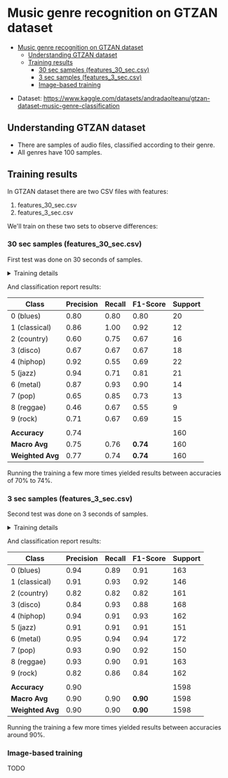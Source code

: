 # Music genre recognition on GTZAN dataset

- [Music genre recognition on GTZAN dataset](#music-genre-recognition-on-gtzan-dataset)
  - [Understanding GTZAN dataset](#understanding-gtzan-dataset)
  - [Training results](#training-results)
    - [30 sec samples (features\_30\_sec.csv)](#30-sec-samples-features_30_seccsv)
    - [3 sec samples (features\_3\_sec.csv)](#3-sec-samples-features_3_seccsv)
    - [Image-based training](#image-based-training)

* Dataset: https://www.kaggle.com/datasets/andradaolteanu/gtzan-dataset-music-genre-classification

## Understanding GTZAN dataset
* There are samples of audio files, classified according to their genre.
* All genres have 100 samples.

## Training results
In GTZAN dataset there are two CSV files with features:
1. features_30_sec.csv
1. features_3_sec.csv

We'll train on these two sets to observe differences:

### 30 sec samples (features_30_sec.csv)

First test was done on 30 seconds of samples.
<details>
    <summary>Training details</summary>

| Epoch | Train Loss | Valid Loss | Accuracy | Time  |
| ----- | ---------- | ---------- | -------- | ----- |
| 0     | 2.410511   | 2.301348   | 0.100000 | 00:00 |
| 1     | 2.358546   | 2.294634   | 0.150000 | 00:00 |
| 2     | 2.308661   | 2.264426   | 0.200000 | 00:00 |
| 3     | 2.234084   | 2.203711   | 0.237500 | 00:00 |
| 4     | 2.171810   | 2.121932   | 0.243750 | 00:00 |
| 5     | 2.107840   | 2.050719   | 0.256250 | 00:00 |
| 6     | 2.039669   | 1.963892   | 0.281250 | 00:00 |
| 7     | 1.977348   | 1.895904   | 0.306250 | 00:00 |
| 8     | 1.910779   | 1.822734   | 0.331250 | 00:00 |
| 9     | 1.841186   | 1.764186   | 0.337500 | 00:00 |
| 10    | 1.774352   | 1.701079   | 0.356250 | 00:00 |
| 11    | 1.703704   | 1.629614   | 0.356250 | 00:00 |
| 12    | 1.633385   | 1.574726   | 0.387500 | 00:00 |
| 13    | 1.564862   | 1.509628   | 0.412500 | 00:00 |
| 14    | 1.501113   | 1.446676   | 0.475000 | 00:00 |
| 15    | 1.449700   | 1.387999   | 0.500000 | 00:00 |
| 16    | 1.374840   | 1.333856   | 0.575000 | 00:00 |
| 17    | 1.309132   | 1.269413   | 0.606250 | 00:00 |
| 18    | 1.251293   | 1.207156   | 0.625000 | 00:00 |
| 19    | 1.191447   | 1.157811   | 0.643750 | 00:00 |
| 20    | 1.127759   | 1.115797   | 0.650000 | 00:00 |
| 21    | 1.067127   | 1.049386   | 0.687500 | 00:00 |
| 22    | 1.009375   | 1.008271   | 0.706250 | 00:00 |
| 23    | 0.951300   | 0.977570   | 0.718750 | 00:00 |
| 24    | 0.893850   | 0.922465   | 0.731250 | 00:00 |
| 25    | 0.838244   | 0.878590   | 0.712500 | 00:00 |
| 26    | 0.787135   | 0.868914   | 0.725000 | 00:00 |
| 27    | 0.732795   | 0.853740   | 0.737500 | 00:00 |
| 28    | 0.678135   | 0.883555   | 0.693750 | 00:00 |
| 29    | 0.625145   | 0.845650   | 0.706250 | 00:00 |
| 30    | 0.583684   | 0.802656   | 0.725000 | 00:00 |
| 31    | 0.532835   | 0.794608   | 0.731250 | 00:00 |
| 32    | 0.489864   | 0.795410   | 0.743750 | 00:00 |
| 33    | 0.443835   | 0.774997   | 0.743750 | 00:00 |
| 34    | 0.409310   | 0.803072   | 0.725000 | 00:00 |
| 35    | 0.375299   | 0.759579   | 0.731250 | 00:00 |
| 36    | 0.340224   | 0.802695   | 0.743750 | 00:00 |
| 37    | 0.306562   | 0.796328   | 0.743750 | 00:00 |
| 38    | 0.280238   | 0.809968   | 0.750000 | 00:00 |
| 39    | 0.254191   | 0.783211   | 0.743750 | 00:00 |
| 40    | 0.228860   | 0.777353   | 0.762500 | 00:00 |
| 41    | 0.208046   | 0.811578   | 0.725000 | 00:00 |
| 42    | 0.186007   | 0.822938   | 0.731250 | 00:00 |
| 43    | 0.170087   | 0.735695   | 0.737500 | 00:00 |
| 44    | 0.159519   | 0.791559   | 0.743750 | 00:00 |
| 45    | 0.149130   | 0.859067   | 0.718750 | 00:00 |
| 46    | 0.136737   | 0.820262   | 0.762500 | 00:00 |
| 47    | 0.122899   | 0.873859   | 0.743750 | 00:00 |
| 48    | 0.116056   | 0.791122   | 0.750000 | 00:00 |
| 49    | 0.107419   | 0.854898   | 0.706250 | 00:00 |
| 50    | 0.100285   | 0.879887   | 0.718750 | 00:00 |
| 51    | 0.089521   | 0.862034   | 0.743750 | 00:00 |
| 52    | 0.081394   | 0.828892   | 0.737500 | 00:00 |
| 53    | 0.073154   | 0.887935   | 0.743750 | 00:00 |
</details>

And classification report results:

| Class            | Precision | Recall | F1-Score | Support |
| ---------------- | --------- | ------ | -------- | ------- |
| 0 (blues)        | 0.80      | 0.80   | 0.80     | 20      |
| 1 (classical)    | 0.86      | 1.00   | 0.92     | 12      |
| 2 (country)      | 0.60      | 0.75   | 0.67     | 16      |
| 3 (disco)        | 0.67      | 0.67   | 0.67     | 18      |
| 4 (hiphop)       | 0.92      | 0.55   | 0.69     | 22      |
| 5 (jazz)         | 0.94      | 0.71   | 0.81     | 21      |
| 6 (metal)        | 0.87      | 0.93   | 0.90     | 14      |
| 7 (pop)          | 0.65      | 0.85   | 0.73     | 13      |
| 8 (reggae)       | 0.46      | 0.67   | 0.55     | 9       |
| 9 (rock)         | 0.71      | 0.67   | 0.69     | 15      |
|                  |           |        |          |         |
| **Accuracy**     | 0.74      |        |          | 160     |
| **Macro Avg**    | 0.75      | 0.76   | **0.74** | 160     |
| **Weighted Avg** | 0.77      | 0.74   | **0.74** | 160     |

Running the training a few more times yielded results between accuracies of 70% to 74%.

### 3 sec samples (features_3_sec.csv)

Second test was done on 3 seconds of samples.
<details>
    <summary>Training details</summary>

| Epoch | Train Loss | Valid Loss | Accuracy | Time  |
| ----- | ---------- | ---------- | -------- | ----- |
| 0     | 2.032246   | 1.873680   | 0.360451 | 00:01 |
| 1     | 1.751166   | 1.637501   | 0.448686 | 00:01 |
| 2     | 1.570411   | 1.483692   | 0.508761 | 00:01 |
| 3     | 1.430684   | 1.365427   | 0.556320 | 00:01 |
| 4     | 1.307044   | 1.269431   | 0.596370 | 00:01 |
| 5     | 1.219212   | 1.175792   | 0.637672 | 00:01 |
| 6     | 1.138508   | 1.086589   | 0.667710 | 00:01 |
| 7     | 1.026570   | 1.008204   | 0.693367 | 00:01 |
| 8     | 0.954476   | 0.930218   | 0.705882 | 00:01 |
| 9     | 0.889936   | 0.864621   | 0.731539 | 00:01 |
| 10    | 0.815705   | 0.815270   | 0.740926 | 00:01 |
| 11    | 0.761109   | 0.770075   | 0.759700 | 00:01 |
| 12    | 0.719386   | 0.718789   | 0.777847 | 00:01 |
| 13    | 0.663675   | 0.683248   | 0.783479 | 00:01 |
| 14    | 0.603862   | 0.653833   | 0.793492 | 00:01 |
| 15    | 0.555469   | 0.619850   | 0.801627 | 00:01 |
| 16    | 0.506831   | 0.575025   | 0.820400 | 00:01 |
| 17    | 0.471152   | 0.554522   | 0.825407 | 00:01 |
| 18    | 0.433732   | 0.531214   | 0.836045 | 00:01 |
| 19    | 0.416024   | 0.520105   | 0.828536 | 00:01 |
| 20    | 0.362679   | 0.504946   | 0.831039 | 00:01 |
| 21    | 0.333553   | 0.481875   | 0.839800 | 00:01 |
| 22    | 0.313346   | 0.454316   | 0.848561 | 00:01 |
| 23    | 0.295104   | 0.459885   | 0.836671 | 00:01 |
| 24    | 0.260602   | 0.424484   | 0.864205 | 00:01 |
| 25    | 0.246882   | 0.449828   | 0.852941 | 00:01 |
| 26    | 0.212048   | 0.420795   | 0.857322 | 00:01 |
| 27    | 0.194751   | 0.419301   | 0.862328 | 00:01 |
| 28    | 0.193910   | 0.427121   | 0.860451 | 00:01 |
| 29    | 0.177843   | 0.416969   | 0.860451 | 00:01 |
| 30    | 0.161258   | 0.408608   | 0.875469 | 00:01 |
| 31    | 0.168606   | 0.395215   | 0.866083 | 00:01 |
| 32    | 0.144902   | 0.402985   | 0.866083 | 00:01 |
| 33    | 0.127127   | 0.395520   | 0.867334 | 00:01 |
| 34    | 0.130257   | 0.389912   | 0.882979 | 00:01 |
| 35    | 0.136157   | 0.402041   | 0.869837 | 00:01 |
| 36    | 0.128909   | 0.403417   | 0.877347 | 00:01 |
| 37    | 0.124474   | 0.409458   | 0.867334 | 00:01 |
| 38    | 0.112614   | 0.412239   | 0.881727 | 00:01 |
| 39    | 0.120688   | 0.421026   | 0.873592 | 00:01 |
| 40    | 0.101785   | 0.377680   | 0.886733 | 00:01 |
| 41    | 0.107204   | 0.402054   | 0.880476 | 00:01 |
| 42    | 0.104357   | 0.389439   | 0.877347 | 00:01 |
| 43    | 0.101453   | 0.407585   | 0.881101 | 00:01 |
| 44    | 0.088406   | 0.386060   | 0.884230 | 00:01 |
| 45    | 0.090783   | 0.396249   | 0.880476 | 00:01 |
| 46    | 0.082592   | 0.372472   | 0.879850 | 00:01 |
| 47    | 0.086191   | 0.373930   | 0.894243 | 00:01 |
| 48    | 0.081868   | 0.362440   | 0.889862 | 00:01 |
| 49    | 0.065329   | 0.384066   | 0.882353 | 00:01 |
| 50    | 0.083963   | 0.380745   | 0.889862 | 00:01 |
| 51    | 0.082650   | 0.417959   | 0.889862 | 00:01 |
| 52    | 0.075654   | 0.388021   | 0.892365 | 00:01 |
| 53    | 0.080464   | 0.403859   | 0.891740 | 00:01 |
| 54    | 0.063071   | 0.371227   | 0.891114 | 00:01 |
| 55    | 0.073778   | 0.353450   | 0.899249 | 00:01 |
| 56    | 0.073829   | 0.391176   | 0.884230 | 00:01 |
| 57    | 0.064231   | 0.365528   | 0.894243 | 00:01 |
| 58    | 0.062055   | 0.373422   | 0.895494 | 00:01 |
| 59    | 0.063687   | 0.391158   | 0.893617 | 00:01 |
| 60    | 0.061825   | 0.417160   | 0.882979 | 00:01 |
| 61    | 0.052974   | 0.394985   | 0.903004 | 00:01 |
| 62    | 0.063245   | 0.395809   | 0.887985 | 00:01 |
| 63    | 0.054693   | 0.358832   | 0.903004 | 00:01 |
| 64    | 0.052507   | 0.388410   | 0.895494 | 00:01 |
| 65    | 0.052654   | 0.352484   | 0.906758 | 00:01 |
| 66    | 0.051661   | 0.413555   | 0.892991 | 00:01 |
| 67    | 0.056109   | 0.394127   | 0.895494 | 00:01 |
| 68    | 0.056794   | 0.372550   | 0.903004 | 00:01 |
| 69    | 0.058300   | 0.374250   | 0.896746 | 00:01 |
| 70    | 0.046908   | 0.352735   | 0.909262 | 00:01 |
| 71    | 0.054862   | 0.368875   | 0.904881 | 00:01 |
| 72    | 0.042489   | 0.400974   | 0.891740 | 00:01 |
| 73    | 0.045906   | 0.384763   | 0.897372 | 00:01 |
| 74    | 0.053988   | 0.396204   | 0.896746 | 00:01 |
| 75    | 0.042612   | 0.384841   | 0.898623 | 00:01 |
</details>

And classification report results:

| Class            | Precision | Recall | F1-Score | Support |
| ---------------- | --------- | ------ | -------- | ------- |
| 0 (blues)        | 0.94      | 0.89   | 0.91     | 163     |
| 1 (classical)    | 0.91      | 0.93   | 0.92     | 146     |
| 2 (country)      | 0.82      | 0.82   | 0.82     | 161     |
| 3 (disco)        | 0.84      | 0.93   | 0.88     | 168     |
| 4 (hiphop)       | 0.94      | 0.91   | 0.93     | 162     |
| 5 (jazz)         | 0.91      | 0.91   | 0.91     | 151     |
| 6 (metal)        | 0.95      | 0.94   | 0.94     | 172     |
| 7 (pop)          | 0.93      | 0.90   | 0.92     | 150     |
| 8 (reggae)       | 0.93      | 0.90   | 0.91     | 163     |
| 9 (rock)         | 0.82      | 0.86   | 0.84     | 162     |
|                  |           |        |          |         |
| **Accuracy**     | 0.90      |        |          | 1598    |
| **Macro Avg**    | 0.90      | 0.90   | **0.90** | 1598    |
| **Weighted Avg** | 0.90      | 0.90   | **0.90** | 1598    |

Running the training a few more times yielded results between accuracies around 90%.

### Image-based training

TODO